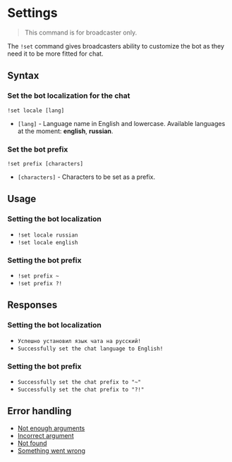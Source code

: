 # Settings

> This command is for broadcaster only.


The `!set` command gives broadcasters ability to customize the bot as they need it to be more fitted for chat.

## Syntax

### Set the bot localization for the chat

`!set locale [lang]`

+ `[lang]` - Language name in English and lowercase.
  Available languages at the moment: **english**, **russian**.

### Set the bot prefix

`!set prefix [characters]`

+ `[characters]` - Characters to be set as a prefix.

## Usage

### Setting the bot localization

+ `!set locale russian`
+ `!set locale english`

### Setting the bot prefix

+ `!set prefix ~`
+ `!set prefix ?!`

## Responses

### Setting the bot localization

+ `Успешно установил язык чата на русский!`
+ `Successfully set the chat language to English!`

### Setting the bot prefix

+ `Successfully set the chat prefix to "~"`
+ `Successfully set the chat prefix to "?!"`

## Error handling

+ [Not enough arguments](/wiki/errors)
+ [Incorrect argument](/wiki/errors)
+ [Not found](/wiki/errors)
+ [Something went wrong](/wiki/errors)
